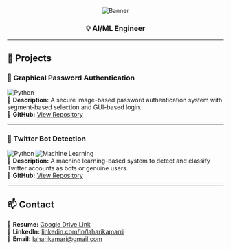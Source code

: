 <!-- HEADER BANNER -->
<p align="center">
  <img src="https://capsule-render.vercel.app/api?type=waving&color=0:4F46E5,100:9333EA&height=200&section=header&text=Marri%20Laharika&fontSize=40&fontColor=ffffff&animation=fadeIn" alt="Banner"/>
</p>

<!-- TITLE -->
<h3 align="center">💡 AI/ML Engineer</h3>

---

## 🚀 Projects

### 🎨 Graphical Password Authentication  
![Python](https://img.shields.io/badge/Python-3776AB?style=for-the-badge&logo=python&logoColor=white)  
🔹 **Description:** A secure image-based password authentication system with segment-based selection and GUI-based login.  
🔹 **GitHub:** [View Repository](https://github.com/laharika0127/graphical-password-authentication)

---

### 🤖 Twitter Bot Detection  
![Python](https://img.shields.io/badge/Python-3776AB?style=for-the-badge&logo=python&logoColor=white) ![Machine Learning](https://img.shields.io/badge/Machine%20Learning-102230?style=for-the-badge&logo=scikit-learn&logoColor=orange)  
🔹 **Description:** A machine learning-based system to detect and classify Twitter accounts as bots or genuine users.  
🔹 **GitHub:** [View Repository](https://github.com/laharika0127/twitter-bot-detection)

---

## 📫 Contact  
📄 **Resume:** [Google Drive Link](https://drive.google.com/file/d/16Vh_1Utb96JZwlknwgifKvluuLgx3Gg7/view)  
🔗 **LinkedIn:** [linkedin.com/in/laharikamarri](https://www.linkedin.com/in/laharikamarri/)  
📧 **Email:** laharikamari@gmail.com  
